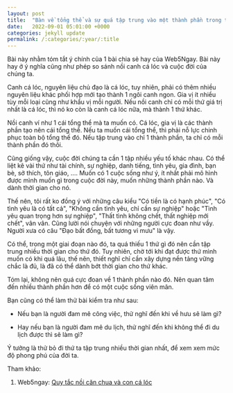 ```yaml
---
layout: post
title:  "Bàn về tổng thể và sự quá tập trung vào một thành phần trong tổng thể"
date:   2022-09-01 05:01:00 +0000
categories: jekyll update
permalink: /:categories/:year/:title
---
```

Bài này nhằm tóm tắt ý chính của 1 bài chia sẻ hay của Web5Ngay. Bài này hay ở ý nghĩa cũng như phép so sánh nồi canh cá lóc và cuộc đời của chúng ta. 

Canh cá lóc, nguyên liệu chủ đạo là cá lóc, tuy nhiên, phải có thêm nhiều nguyên liệu khác phối hợp mới tạo thành 1 ngôi canh ngon. Gia vị ít nhiều tùy mỗi loại cũng như khẩu vị mỗi người. Nếu nồi canh chỉ có mỗi thứ giá trị nhất là cá lóc, thì nó ko còn là canh cá lóc nữa, mà thành 1 thứ khác. 

Nồi canh ví như 1 cái tổng thể mà ta muốn có. Cá lóc, gia vị là các thành phần tạo nên cái tổng thể. Nếu ta muốn cái tổng thể, thì phải nỗ lực chinh phục toàn bộ tổng thế đó. Nếu tập trung vào chỉ 1 thành phần, ta chỉ có mỗi thành phần đó thôi.

Cũng giống vậy, cuộc đời chúng ta cần 1 tập nhiều yếu tố khác nhau. Có thể liệt kê vài thứ như tài chính, sự nghiệp, danh tiếng, tình yêu, gia đình, bạn bè, sở thích, tôn giáo, ....  Muốn có 1 cuộc sống như ý, ít nhất phải mô hình được mình muốn gì trong cuộc đời này, muốn những thành phần nào. Và dành thời gian cho nó. 

Thế nên, tôi rất ko đồng ý với những câu kiểu  "Có tiền là có hạnh phúc", "Có tình yêu là có tất cả", "Không cần tình yêu, chỉ cần sự nghiệp" hoặc "Tình yêu quan trọng hơn sự nghiệp", "Thất tình không chết, thất nghiệp mới chết", vân vân. Cũng lười nói chuyện với những người cực đoan như vầy. Người xưa có câu "Đạo bất đồng, bất tương vi mưu" là vậy. 

Có thể, trong một giai đoạn nào đó, ta quá thiếu 1 thứ gì đó nên cần tập trung nhiều thời gian cho thứ đó. Tuy nhiên, chờ tới khi đạt được thứ mình muốn có khi quá lâu, thế nên, thiết nghĩ chỉ cần xây dựng nền tảng vững chắc là đủ, là đã có thể dành bớt thời gian cho thứ khác. 

Tóm lại, không nên quá cực đoan về 1 thành phần nào đó. Nên quan tâm đến nhiều thành phần hơn để có một cuộc sống viên mãn. 

Bạn cũng có thể làm thử bài kiểm tra như sau:

- Nếu bạn là người đam mê công việc, thử nghĩ đến khi về hưu sẽ làm gì? 

- Hay nếu bạn là người đam mê du lịch, thử nghĩ đến khi không thể đi du lịch được thì sẽ làm gì? 

Ý tưởng là thử bỏ đi thứ ta tập trung nhiều thời gian nhất, để xem xem mức độ phong phú của đời ta.  



Tham khảo:

1. Web5ngay: [Quy tắc nồi căn chua và con cá lóc](https://www.youtube.com/watch?v=oRscHdc-owQ)
